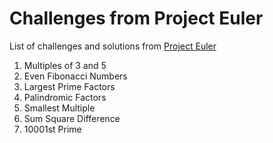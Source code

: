 # Challenges from Project Euler

List of challenges and solutions from [Project Euler](https://projecteuler.net/)

1. Multiples of 3 and 5
2. Even Fibonacci Numbers
3. Largest Prime Factors
4. Palindromic Factors
5. Smallest Multiple
6. Sum Square Difference
7. 10001st Prime
